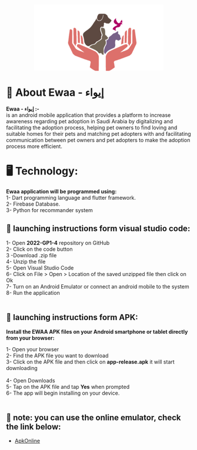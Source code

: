 
<p align="center">
<img src ="images/Picture1.png" alt="Ewaa" height="180" >
</p>


# 🌟 About Ewaa - إيواء

**Ewaa - إيواء :-** <br/>
is an android mobile application that provides a platform to increase awareness regarding pet adoption in Saudi Arabia by digitalizing and facilitating the adoption process, helping pet owners to find loving and suitable homes for their pets and matching pet adopters with and facilitating communication between pet owners and pet adopters to make the adoption process more efficient.
<br/>

# 🖥️ Technology:

**Ewaa application will be programmed using:** <br/>
1- Dart programming language and flutter framework.<br/>
2- Firebase Database.<br/>
3- Python for recommander system<br/>

## 📱 launching instructions form visual studio code:

1- Open **2022-GP1-4** repository on GitHub <br/>
2- Click on the code button <br/>
3 -Download .zip file <br/>
4- Unzip the file <br/>
5- Open Visual Studio Code <br/>
6- Click on File > Open > Location of the saved unzipped file then click on Ok <br/>
7- Turn on an Android Emulator or connect an android mobile to the system <br/>
8- Run the application <br/>
<br/>

## 📁 launching instructions form APK:

**Install the EWAA APK files on your Android smartphone or tablet directly from your browser:** <br/>

1- Open your browser <br/>
2- Find the APK file you want to download <br/>
3- Click on the APK file and then click on **app-release.apk** it will start downloading <br/>  
 4- Open Downloads <br/>
5- Tap on the APK file and tap **Yes** when prompted <br/>
6- The app will begin installing on your device. <br/> <br/>

## 🔴 note: you can use the online emulator, check the link below:

- [ApkOnline](https://chrome.google.com/webstore/detail/apkonline-apk-manager-for/lnhnebkkgjmlgomfkkmkoaefbknopmja)

